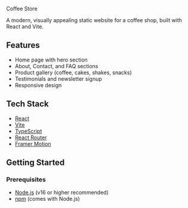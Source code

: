 Coffee Store

A modern, visually appealing static website for a coffee shop, built with React and Vite.

## Features
- Home page with hero section
- About, Contact, and FAQ sections
- Product gallery (coffee, cakes, shakes, snacks)
- Testimonials and newsletter signup
- Responsive design

## Tech Stack
- [React](https://react.dev/)
- [Vite](https://vitejs.dev/)
- [TypeScript](https://www.typescriptlang.org/)
- [React Router](https://reactrouter.com/)
- [Framer Motion](https://motion.dev/)
## Getting Started

### Prerequisites
- [Node.js](https://nodejs.org/) (v16 or higher recommended)
- [npm](https://www.npmjs.com/) (comes with Node.js)